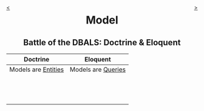 <div style="float: right;">

[>](./model-2.1.md)

</div>
<div style="float: left;">

[<](./model-1.2.md)

</div>

<center>

Model
=====

Battle of the DBALS: Doctrine & Eloquent
----------------------------------------

</center>

Doctrine | Eloquent
:---:|:---:
Models are [Entities](https://github.com/greenhollow/symfony-demo/commit/2638abf362da1e1ea0045f4a22163da95b5b8f59) | Models are [Queries](https://github.com/greenhollow/laravel-demo/commit/01ece0b499119d0c174d1436d741c2a68d5fa036)
&nbsp; |
&nbsp; |
&nbsp; |
